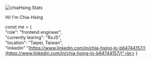 ![chiaHsing Stats](https://github-readme-stats.vercel.app/api?username=Chia-Hsing)

Hi! I'm Chia-Hsing

const me = {<br>
    "role": "frontend engineer",<br>
    "currently learing": "RxJS",<br>
    "location": "Taipei, Taiwan",<br>
    "linkedin" "[https://www.linkedin.com/in/chia-hsing-lo-b64744157/](https://www.linkedin.com/in/chia-hsing-lo-b64744157/)"<br>
}
